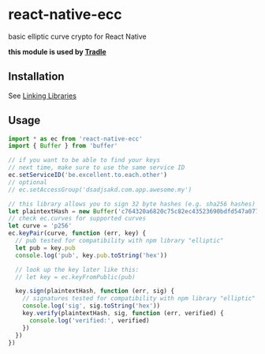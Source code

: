 # react-native-ecc

basic elliptic curve crypto for React Native

**this module is used by [Tradle](https://github.com/tradle/tim)**

## Installation

See [Linking Libraries](http://facebook.github.io/react-native/docs/linking-libraries-ios.html)

## Usage

```js
import * as ec from 'react-native-ecc'
import { Buffer } from 'buffer'

// if you want to be able to find your keys
// next time, make sure to use the same service ID 
ec.setServiceID('be.excellent.to.each.other')
// optional
// ec.setAccessGroup('dsadjsakd.com.app.awesome.my')

// this library allows you to sign 32 byte hashes (e.g. sha256 hashes)
let plaintextHash = new Buffer('c764320a6820c75c82ec43523690bdfd547a077fd6fb805dc3fb9517d23ca527', 'hex')
// check ec.curves for supported curves
let curve = 'p256'
ec.keyPair(curve, function (err, key) {
  // pub tested for compatibility with npm library "elliptic"
  let pub = key.pub
  console.log('pub', key.pub.toString('hex'))

  // look up the key later like this:
  // let key = ec.keyFromPublic(pub)

  key.sign(plaintextHash, function (err, sig) {
    // signatures tested for compatibility with npm library "elliptic"
    console.log('sig', sig.toString('hex'))
    key.verify(plaintextHash, sig, function (err, verified) {
      console.log('verified:', verified)
    })
  })
})
```
